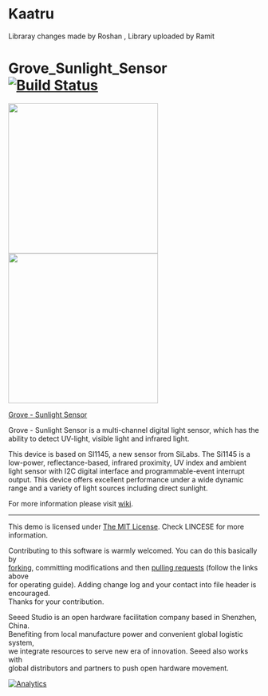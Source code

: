 # Kaatru 
Libraray changes made by Roshan , Library uploaded by Ramit



# Grove_Sunlight_Sensor  [![Build Status](https://travis-ci.com/Seeed-Studio/Grove_Sunlight_Sensor.svg?branch=master)](https://travis-ci.com/Seeed-Studio/Grove_Sunlight_Sensor)

<img src=https://statics3.seeedstudio.com/images/product/101020089%201.jpg width=300><img src=https://statics3.seeedstudio.com/product/101020089%201_01.jpg width=300>

[Grove - Sunlight Sensor](https://www.seeedstudio.com/Grove-Sunlight-Sensor-p-2530.html)

Grove - Sunlight Sensor is a multi-channel digital light sensor, which has the ability to detect UV-light, visible light and infrared light.

This device is based on SI1145, a new sensor from SiLabs. The Si1145 is a low-power, reflectance-based, infrared proximity, UV index and ambient light sensor with I2C digital interface and programmable-event interrupt output. This device offers excellent performance under a wide dynamic range and a variety of light sources including direct sunlight.

For more information please visit [wiki](http://wiki.seeedstudio.com/Grove-Sunlight_Sensor/).

----

This demo is licensed under [The MIT License](http://opensource.org/licenses/mit-license.php). Check LINCESE for more information.<br>

Contributing to this software is warmly welcomed. You can do this basically by<br>
[forking](https://help.github.com/articles/fork-a-repo), committing modifications and then [pulling requests](https://help.github.com/articles/using-pull-requests) (follow the links above<br>
for operating guide). Adding change log and your contact into file header is encouraged.<br>
Thanks for your contribution.

Seeed Studio is an open hardware facilitation company based in Shenzhen, China. <br>
Benefiting from local manufacture power and convenient global logistic system, <br>
we integrate resources to serve new era of innovation. Seeed also works with <br>
global distributors and partners to push open hardware movement.<br>



[![Analytics](https://ga-beacon.appspot.com/UA-46589105-3/Grove_Sunlight_Sensor)](https://github.com/igrigorik/ga-beacon)
